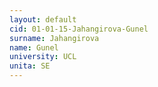 ```yaml
---
layout: default 
cid: 01-01-15-Jahangirova-Gunel
surname: Jahangirova
name: Gunel
university: UCL
unita: SE
---
```

